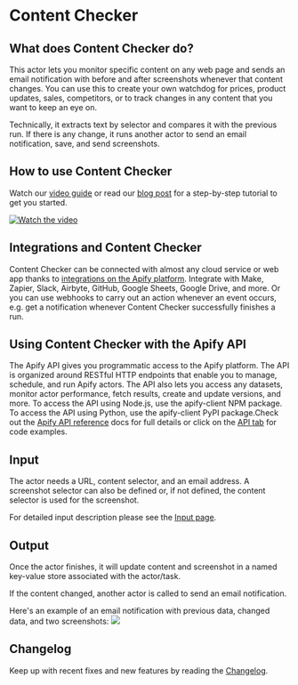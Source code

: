 # Content Checker

## What does Content Checker do?

This actor lets you monitor specific content on any web page and sends an email notification with before and after screenshots whenever that content changes. You can use this to create your own watchdog for prices, product updates, sales, competitors, or to track changes in any content that you want to keep an eye on.

Technically, it extracts text by selector and compares it with the previous run. If there is any change, it runs another actor to send an email notification, save, and send screenshots.

## How to use Content Checker
Watch our [video guide](https://www.youtube.com/watch?v=89k9JzWfS_U) or read our [blog post](https://blog.apify.com/how-to-set-up-a-content-change-watchdog-for-any-website-in-5-minutes-460843b12271) for a step-by-step tutorial to get you started.

[![Watch the video](https://img.youtube.com/vi/89k9JzWfS_U/0.jpg)](https://youtu.be/89k9JzWfS_U)

## Integrations and Content Checker

Content Checker can be connected with almost any cloud service or web app thanks to [integrations on the Apify platform]([https://apify.com/integrations](https://apify.com/integrations)). Integrate with Make, Zapier, Slack, Airbyte, GitHub, Google Sheets, Google Drive, and more. Or you can use webhooks to carry out an action whenever an event occurs, e.g. get a notification whenever Content Checker successfully finishes a run.

## Using Content Checker with the Apify API

The Apify API gives you programmatic access to the Apify platform. The API is organized around RESTful HTTP endpoints that enable you to manage, schedule, and run Apify actors. The API also lets you access any datasets, monitor actor performance, fetch results, create and update versions, and more. To access the API using Node.js, use the apify-client NPM package. To access the API using Python, use the apify-client PyPI package.Check out the [Apify API reference]([https://docs.apify.com/api/v2](https://docs.apify.com/api/v2)) docs for full details or click on the [API tab]([https://apify.com/jakubbalada/content-checker/api) for code examples.

## Input

The actor needs a URL, content selector, and an email address. A screenshot selector can also be defined or, if not defined, the content selector is used for the screenshot. 

For detailed input description please see the [Input page](https://apify.com/jakubbalada/content-checker/input-schema).

## Output

Once the actor finishes, it will update content and screenshot in a named key-value store associated with the actor/task.

If the content changed, another actor is called to send an email notification.

Here's an example of an email notification with previous data, changed data, and two screenshots:
<img src="https://apify-uploads-prod.s3.amazonaws.com/XMuiubsWzSFbcQEhs-Screen_Shot_2019-01-02_at_23.23.51.png" style="max-width: 100%" />

## Changelog

Keep up with recent fixes and new features by reading the [Changelog](https://github.com/apify/actor-content-checker/blob/master/CHANGELOG.md).
